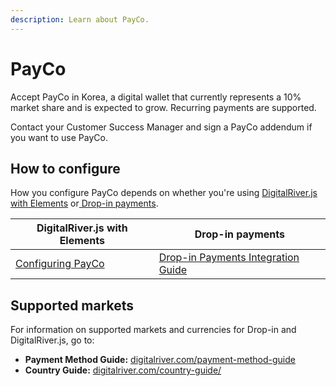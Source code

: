 ```yaml
---
description: Learn about PayCo.
---
```


# PayCo

Accept PayCo in Korea, a digital wallet that currently represents a 10% market share and is expected to grow. Recurring payments are supported. &#x20;

Contact your Customer Success Manager and sign a PayCo addendum if you want to use PayCo.

## How to configure

How you configure PayCo depends on whether you're using [DigitalRiver.js with Elements](../payments-solutions/digitalriver.js/) or[ Drop-in payments](../payments-solutions/drop-in/). &#x20;

| DigitalRiver.js with Elements                                                       | Drop-in payments                                                                                 |
| ----------------------------------------------------------------------------------- | ------------------------------------------------------------------------------------------------ |
| [Configuring PayCo](../payments-solutions/digitalriver.js/payment-methods/payco.md) | [Drop-in Payments Integration Guide](../payments-solutions/drop-in/drop-in-integration-guide.md) |

## Supported markets

For information on supported markets and currencies for Drop-in and DigitalRiver.js, go to:&#x20;

* **Payment Method Guide:** [digitalriver.com/payment-method-guide](https://www.digitalriver.com/payment-method/payco/)
* **Country Guide:** [digitalriver.com/country-guide/](https://www.digitalriver.com/country-guide/)
